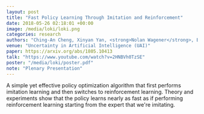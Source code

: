 ```yaml
---
layout: post
title: "Fast Policy Learning Through Imitation and Reinforcement"
date: 2018-05-26 02:18:01 +00:00
image: /media/loki/loki.png
categories: research
authors: "Ching-An Cheng, Xinyan Yan, <strong>Nolan Wagener</strong>, Byron Boots"
venue: "Uncertainty in Artificial Intelligence (UAI)"
paper: https://arxiv.org/abs/1805.10413
talk: "https://www.youtube.com/watch?v=2HNBVh0TzSE"
poster: "/media/loki/poster.pdf"
note: "Plenary Presentation"
---
```

A simple yet effective policy optimization algorithm that first performs imitation learning and then switches to reinforcement learning.
Theory and experiments show that the policy learns nearly as fast as if performing reinforcement learning starting from the expert that we're imitating.
